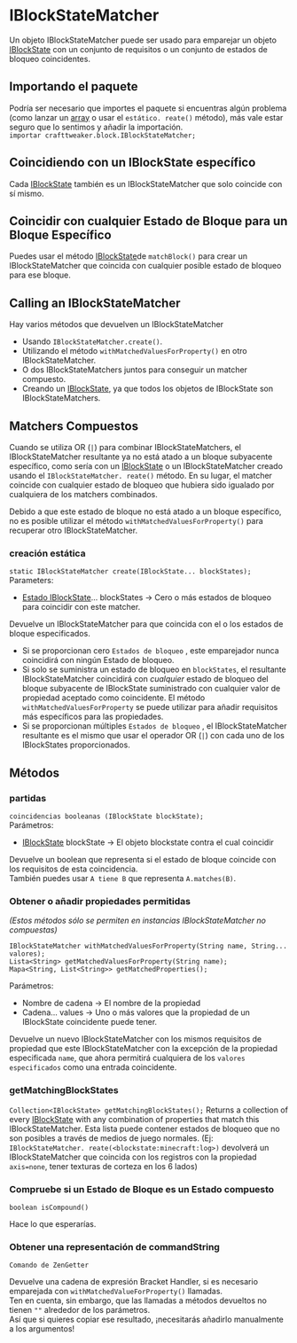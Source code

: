# IBlockStateMatcher

Un objeto IBlockStateMatcher puede ser usado para emparejar un objeto [IBlockState](/Vanilla/Blocks/IBlockState/) con un conjunto de requisitos o un conjunto de estados de bloqueo coincidentes.

## Importando el paquete

Podría ser necesario que importes el paquete si encuentras algún problema (como lanzar un [array](/AdvancedFunctions/Arrays_and_Loops/) o usar el `estático. reate()` método), más vale estar seguro que lo sentimos y añadir la importación.  
`importar crafttweaker.block.IBlockStateMatcher;`

## Coincidiendo con un IBlockState específico

Cada [IBlockState](/Vanilla/Blocks/IBlockState/) también es un IBlockStateMatcher que solo coincide con sí mismo.

## Coincidir con cualquier Estado de Bloque para un Bloque Específico

Puedes usar el método [IBlockState](/Vanilla/Blocks/IBlockState/)de `matchBlock()` para crear un IBlockStateMatcher que coincida con cualquier posible estado de bloqueo para ese bloque.

## Calling an IBlockStateMatcher

Hay varios métodos que devuelven un IBlockStateMatcher

- Usando `IBlockStateMatcher.create()`.
- Utilizando el método `withMatchedValuesForProperty()` en otro IBlockStateMatcher.
- O dos IBlockStateMatchers juntos para conseguir un matcher compuesto.
- Creando un [IBlockState](/Vanilla/Blocks/IBlockState/), ya que todos los objetos de IBlockState son IBlockStateMatchers.

## Matchers Compuestos

Cuando se utiliza OR (`|`) para combinar IBlockStateMatchers, el IBlockStateMatcher resultante ya no está atado a un bloque subyacente específico, como sería con un [IBlockState](/Vanilla/Blocks/IBlockState/) o un IBlockStateMatcher creado usando el `IBlockStateMatcher. reate()` método. En su lugar, el matcher coincide con cualquier estado de bloqueo que hubiera sido igualado por cualquiera de los matchers combinados.

Debido a que este estado de bloque no está atado a un bloque específico, no es posible utilizar el método `withMatchedValuesForProperty()` para recuperar otro IBlockStateMatcher.

### creación estática

`static IBlockStateMatcher create(IBlockState... blockStates);` Parameters:

- [Estado IBlockState](/Vanilla/Blocks/IBlockState/)... blockStates → Cero o más estados de bloqueo para coincidir con este matcher. 

Devuelve un IBlockStateMatcher para que coincida con el o los estados de bloque especificados.

- Si se proporcionan cero `Estados de bloqueo` , este emparejador nunca coincidirá con ningún Estado de bloqueo. 
- Si solo se suministra un estado de bloqueo en `blockStates`, el resultante IBlockStateMatcher coincidirá con *cualquier* estado de bloqueo del bloque subyacente de IBlockState suministrado con cualquier valor de propiedad aceptado como coincidente. El método `withMatchedValuesForProperty` se puede utilizar para añadir requisitos más específicos para las propiedades. 
- Si se proporcionan múltiples `Estados de bloqueo` , el IBlockStateMatcher resultante es el mismo que usar el operador OR (`|`) con cada uno de los IBlockStates proporcionados.

## Métodos

### partidas

`coincidencias booleanas (IBlockState blockState);`  
Parámetros:

- [IBlockState](/Vanilla/Blocks/IBlockState/) blockState → El objeto blockstate contra el cual coincidir

Devuelve un boolean que representa si el estado de bloque coincide con los requisitos de esta coincidencia.  
También puedes usar `A tiene B` que representa `A.matches(B)`.

### Obtener o añadir propiedades permitidas

*(Estos métodos sólo se permiten en instancias IBlockStateMatcher no compuestas)*

    IBlockStateMatcher withMatchedValuesForProperty(String name, String... valores);
    Lista<String> getMatchedValuesForProperty(String name);
    Mapa<String, List<String>> getMatchedProperties();
    

Parámetros:

- Nombre de cadena → El nombre de la propiedad
- Cadena... values → Uno o más valores que la propiedad de un IBlockState coincidente puede tener.

Devuelve un nuevo IBlockStateMatcher con los mismos requisitos de propiedad que este IBlockStateMatcher con la excepción de la propiedad especificada `name`, que ahora permitirá cualquiera de los `valores especificados` como una entrada coincidente.

### getMatchingBlockStates

`Collection<IBlockState> getMatchingBlockStates();` Returns a collection of every [IBlockState](/Vanilla/Blocks/IBlockState/) with any combination of properties that match this IBlockStateMatcher. Esta lista puede contener estados de bloqueo que no son posibles a través de medios de juego normales. (Ej: `IBlockStateMatcher. reate(<blockstate:minecraft:log>)` devolverá un IBlockStateMatcher que coincida con los registros con la propiedad `axis=none`, tener texturas de corteza en los 6 lados)

### Compruebe si un Estado de Bloque es un Estado compuesto

`boolean isCompound()`

Hace lo que esperarías.

### Obtener una representación de commandString

`Comando de ZenGetter`

Devuelve una cadena de expresión Bracket Handler, si es necesario emparejada con `withMatchedValueForProperty()` llamadas.  
Ten en cuenta, sin embargo, que las llamadas a métodos devueltos no tienen `""` alrededor de los parámetros.  
Así que si quieres copiar ese resultado, ¡necesitarás añadirlo manualmente a los argumentos!
